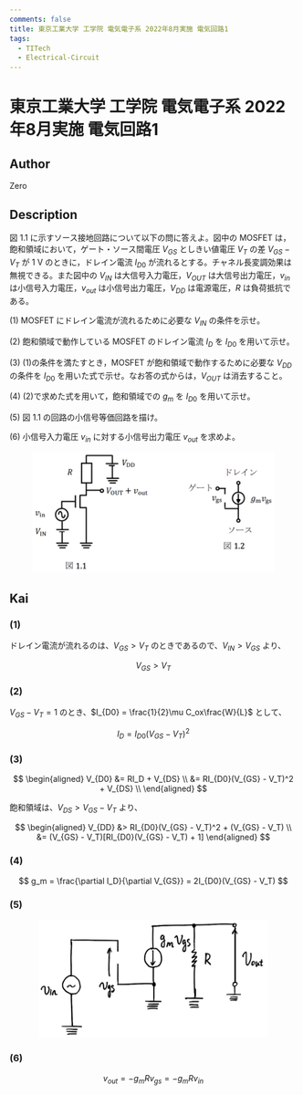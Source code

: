```yaml
---
comments: false
title: 東京工業大学 工学院 電気電子系 2022年8月実施 電気回路1
tags:
  - TITech
  - Electrical-Circuit
---
```

# 東京工業大学 工学院 電気電子系 2022年8月実施 電気回路1

## **Author**
Zero

## **Description**
図 $1.1$ に示すソース接地回路について以下の問に答えよ。図中の MOSFET は，飽和領域において，ゲート・ソース間電圧 $V_{GS}$ としきい値電圧 $V_T$ の差 $V_{GS} - V_T$ が $1$ V のときに，ドレイン電流 $I_{D0}$ が流れるとする。チャネル長変調効果は無視できる。また図中の $V_{IN}$ は大信号入力電圧，$V_{OUT}$ は大信号出力電圧，$v_{in}$ は小信号入力電圧，$v_{out}$ は小信号出力電圧，$V_{DD}$ は電源電圧，$R$ は負荷抵抗である。

(1) MOSFET にドレイン電流が流れるために必要な $V_{IN}$ の条件を示せ。 

(2) 飽和領域で動作している MOSFET のドレイン電流 $I_D$ を $I_{D0}$ を用いて示せ。

(3) (1)の条件を満たすとき，MOSFET が飽和領域で動作するために必要な $V_{DD}$ の条件を $I_{D0}$ を用いた式で示せ。なお答の式からは，$V_{OUT}$ は消去すること。

(4) (2)で求めた式を用いて，飽和領域での $g_m$ を $I_{D0}$ を用いて示せ。

(5) 図 $1.1$ の回路の小信号等価回路を描け。

(6) 小信号入力電圧 $v_{in}$ に対する小信号出力電圧 $v_{out}$ を求めよ。 

<figure style="text-align:center;">
  <img src="https://raw.githubusercontent.com/Myyura/the_kai_project_assets/main/kakomonn/TITech/engineering/ee_202208_electrical_circuit_1_p1.png" width="500" alt=""/>
</figure>

## **Kai** 
### (1)
ドレイン電流が流れるのは、$V_{GS} > V_T$ のときであるので、$V_{IN} > V_{GS}$ より、

$$
V_{GS} > V_T
$$

### (2)
$V_{GS} - V_T = 1$ のとき、$I_{D0} = \frac{1}{2}\mu C_ox\frac{W}{L}$ として、

$$
I_D = I_{D0}(V_{GS} - V_T)^2
$$

### (3)

$$
\begin{aligned}
V_{D0} &= RI_D + V_{DS} \\
&= RI_{D0}(V_{GS} - V_T)^2 + V_{DS} \\
\end{aligned}
$$

飽和領域は、$V_{DS} > V_{GS} - V_T$ より、

$$
\begin{aligned}
V_{DD} &> RI_{D0}(V_{GS} - V_T)^2 + (V_{GS} - V_T) \\
&= (V_{GS} - V_T)[RI_{D0}(V_{GS} - V_T) + 1]
\end{aligned}
$$

### (4)

$$
g_m = \frac{\partial I_D}{\partial V_{GS}} = 2I_{D0}(V_{GS} - V_T)
$$

### (5)

<figure style="text-align:center;">
  <img src="https://raw.githubusercontent.com/Myyura/the_kai_project_assets/main/kakomonn/TITech/engineering/ee_202208_electrical_circuit_1_p2.png" width="400" alt=""/>
</figure>

### (6)

$$
v_{out} = -g_mRv_{gs} = -g_mRv_{in}
$$
